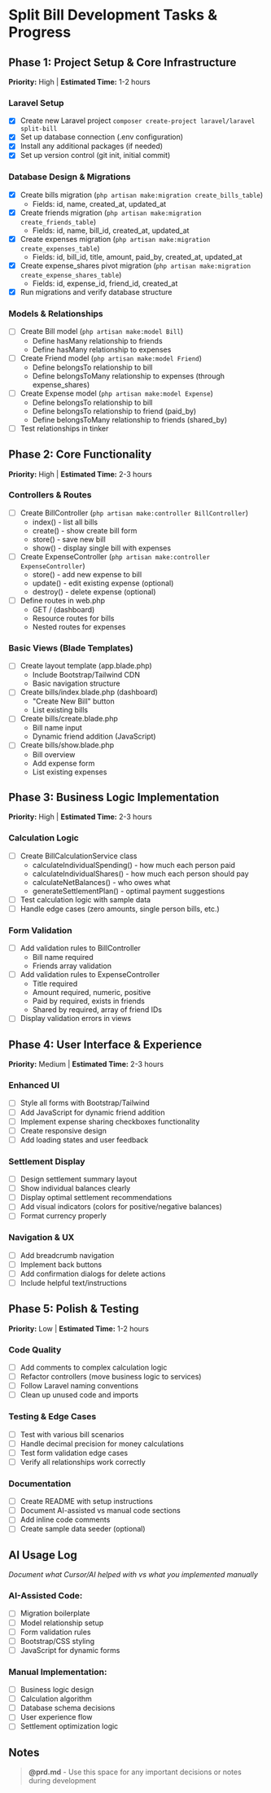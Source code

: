 # Split Bill Development Tasks & Progress

## Phase 1: Project Setup & Core Infrastructure
**Priority:** High | **Estimated Time:** 1-2 hours

### Laravel Setup
- [x] Create new Laravel project `composer create-project laravel/laravel split-bill`
- [x] Set up database connection (.env configuration)
- [x] Install any additional packages (if needed)
- [x] Set up version control (git init, initial commit)

### Database Design & Migrations
- [x] Create bills migration (`php artisan make:migration create_bills_table`)
  - Fields: id, name, created_at, updated_at
- [x] Create friends migration (`php artisan make:migration create_friends_table`)
  - Fields: id, name, bill_id, created_at, updated_at
- [x] Create expenses migration (`php artisan make:migration create_expenses_table`)
  - Fields: id, bill_id, title, amount, paid_by, created_at, updated_at
- [x] Create expense_shares pivot migration (`php artisan make:migration create_expense_shares_table`)
  - Fields: id, expense_id, friend_id, created_at
- [x] Run migrations and verify database structure

### Models & Relationships
- [ ] Create Bill model (`php artisan make:model Bill`)
  - Define hasMany relationship to friends
  - Define hasMany relationship to expenses
- [ ] Create Friend model (`php artisan make:model Friend`)
  - Define belongsTo relationship to bill
  - Define belongsToMany relationship to expenses (through expense_shares)
- [ ] Create Expense model (`php artisan make:model Expense`)
  - Define belongsTo relationship to bill
  - Define belongsTo relationship to friend (paid_by)
  - Define belongsToMany relationship to friends (shared_by)
- [ ] Test relationships in tinker

## Phase 2: Core Functionality
**Priority:** High | **Estimated Time:** 2-3 hours

### Controllers & Routes
- [ ] Create BillController (`php artisan make:controller BillController`)
  - index() - list all bills
  - create() - show create bill form
  - store() - save new bill
  - show() - display single bill with expenses
- [ ] Create ExpenseController (`php artisan make:controller ExpenseController`)
  - store() - add new expense to bill
  - update() - edit existing expense (optional)
  - destroy() - delete expense (optional)
- [ ] Define routes in web.php
  - GET / (dashboard)
  - Resource routes for bills
  - Nested routes for expenses

### Basic Views (Blade Templates)
- [ ] Create layout template (app.blade.php)
  - Include Bootstrap/Tailwind CDN
  - Basic navigation structure
- [ ] Create bills/index.blade.php (dashboard)
  - "Create New Bill" button
  - List existing bills
- [ ] Create bills/create.blade.php
  - Bill name input
  - Dynamic friend addition (JavaScript)
- [ ] Create bills/show.blade.php
  - Bill overview
  - Add expense form
  - List existing expenses

## Phase 3: Business Logic Implementation
**Priority:** High | **Estimated Time:** 2-3 hours

### Calculation Logic
- [ ] Create BillCalculationService class
  - calculateIndividualSpending() - how much each person paid
  - calculateIndividualShares() - how much each person should pay
  - calculateNetBalances() - who owes what
  - generateSettlementPlan() - optimal payment suggestions
- [ ] Test calculation logic with sample data
- [ ] Handle edge cases (zero amounts, single person bills, etc.)

### Form Validation
- [ ] Add validation rules to BillController
  - Bill name required
  - Friends array validation
- [ ] Add validation rules to ExpenseController
  - Title required
  - Amount required, numeric, positive
  - Paid by required, exists in friends
  - Shared by required, array of friend IDs
- [ ] Display validation errors in views

## Phase 4: User Interface & Experience
**Priority:** Medium | **Estimated Time:** 2-3 hours

### Enhanced UI
- [ ] Style all forms with Bootstrap/Tailwind
- [ ] Add JavaScript for dynamic friend addition
- [ ] Implement expense sharing checkboxes functionality
- [ ] Create responsive design
- [ ] Add loading states and user feedback

### Settlement Display
- [ ] Design settlement summary layout
- [ ] Show individual balances clearly
- [ ] Display optimal settlement recommendations
- [ ] Add visual indicators (colors for positive/negative balances)
- [ ] Format currency properly

### Navigation & UX
- [ ] Add breadcrumb navigation
- [ ] Implement back buttons
- [ ] Add confirmation dialogs for delete actions
- [ ] Include helpful text/instructions

## Phase 5: Polish & Testing
**Priority:** Low | **Estimated Time:** 1-2 hours

### Code Quality
- [ ] Add comments to complex calculation logic
- [ ] Refactor controllers (move business logic to services)
- [ ] Follow Laravel naming conventions
- [ ] Clean up unused code and imports

### Testing & Edge Cases
- [ ] Test with various bill scenarios
- [ ] Handle decimal precision for money calculations
- [ ] Test form validation edge cases
- [ ] Verify all relationships work correctly

### Documentation
- [ ] Create README with setup instructions
- [ ] Document AI-assisted vs manual code sections
- [ ] Add inline code comments
- [ ] Create sample data seeder (optional)

## AI Usage Log
*Document what Cursor/AI helped with vs what you implemented manually*

### AI-Assisted Code:
- [ ] Migration boilerplate
- [ ] Model relationship setup
- [ ] Form validation rules
- [ ] Bootstrap/CSS styling
- [ ] JavaScript for dynamic forms

### Manual Implementation:
- [ ] Business logic design
- [ ] Calculation algorithm
- [ ] Database schema decisions
- [ ] User experience flow
- [ ] Settlement optimization logic

## Notes
> **@prd.md** - Use this space for any important decisions or notes during development